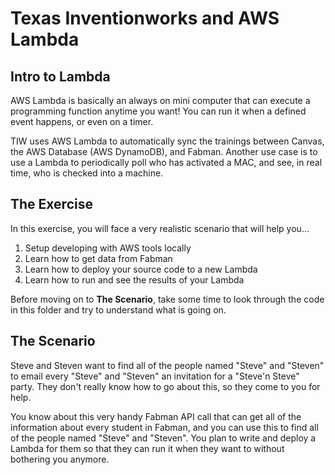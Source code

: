 # Texas Inventionworks and AWS Lambda 

## Intro to Lambda
AWS Lambda is basically an always on mini computer that can execute a programming function anytime you want! You can run it when a defined event happens, or even on a timer.

TIW uses AWS Lambda to automatically sync the trainings between Canvas, the AWS Database (AWS DynamoDB), and Fabman. Another use case is to use a Lambda to periodically poll who has activated a MAC, and see, in real time, who is checked into a machine.

## The Exercise
In this exercise, you will face a very realistic scenario that will help you...

1. Setup developing with AWS tools locally
2. Learn how to get data from Fabman
3. Learn how to deploy your source code to a new Lambda
4. Learn how to run and see the results of your Lambda

Before moving on to **The Scenario**, take some time to look through the code in this folder and try to understand what is going on.

## The Scenario
Steve and Steven want to find all of the people named "Steve" and "Steven" to email every "Steve" and "Steven" an invitation for a "Steve'n Steve" party. They don't really know how to go about this, so they come to you for help. 

You know about this very handy Fabman API call that can get all of the information about every student in Fabman, and you can use this to find all of the people named "Steve" and "Steven". You plan to write and deploy a Lambda for them so that they can run it when they want to without bothering you anymore.




